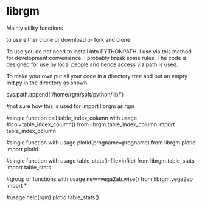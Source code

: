 # librgm

Mainly utility functions


to use either clone or download or fork and clone

To use you do not need to install into PYTHONPATH. I use
via this method for development convenience. I probably break
some rules. The code is designed for use by local people 
and hence access via path is used.


To make your own put all your code in a directory tree and
put an empty __init__.py in the directory as shown.

sys.path.append('/home/rgm/soft/python/lib/')

#not sure how this is used for
import librgm as rgm


#single function call table_index_column with usage
#icol=table_index_column()
from librgm.table_index_column import table_index_column

#single function with usage plotid(progname=progname)
from librgm.plotid import plotid

#single function with usage table_stats(infile=infile)
from librgm.table_stats import table_stats

#group of functions with usage new=vega2ab.wise()
from librgm.vega2ab import *

#usage
help(rgm)
plotid
table_stats()


